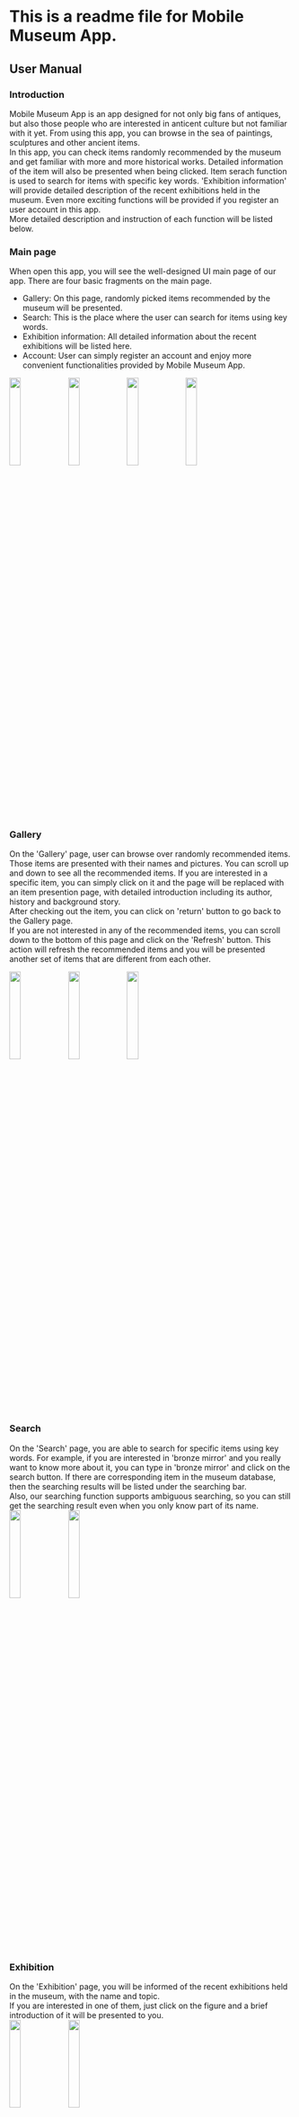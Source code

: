 # This is a readme file for Mobile Museum App.

## **User Manual**

### **Introduction**
Mobile Museum App is an app designed for not only big fans of antiques, but also those people who are interested in anticent culture but not familiar with it yet. From using this app, you can browse in the sea of paintings, sculptures and other ancient items.  
In this app, you can check items randomly recommended by the museum and get familiar with more and more historical works. Detailed information of the item will also be presented when being clicked. Item serach function is used to search for items with specific key words. 'Exhibition information' will provide detailed description of the recent exhibitions held in the museum. Even more exciting functions will be provided if you register an user account in this app.  
More detailed description and instruction of each function will be listed below.  

### **Main page**
When open this app, you will see the well-designed UI main page of our app. There are four basic fragments on the main page.   
- Gallery: On this page, randomly picked items recommended by the museum will be presented.  
- Search:  This is the place where the user can search for items using key words.  
- Exhibition information: All detailed information about the recent exhibitions will be listed here.  
- Account: User can simply register an account and enjoy more convenient functionalities provided by Mobile Museum App.  

  
<img src="figures/gallery.png" width="20%" height="20%">
<img src="figures/search.png" width="20%" height="20%">
<img src="figures/exhibition.png" width="20%" height="20%">
<img src="figures/account.png" width="20%" height="20%">

### **Gallery**
On the 'Gallery' page, user can browse over randomly recommended items. Those items are presented with their names and pictures. You can scroll up and down to see all the recommended items. If you are interested in a specific item, you can simply click on it and the page will be replaced with an item presention page, with detailed introduction including its author, history and background story.  
After checking out the item, you can click on 'return' button to go back to the Gallery page.  
If you are not interested in any of the recommended items, you can scroll down to the bottom of this page and click on the 'Refresh' button. This action will refresh the recommended items and you will be presented another set of items that are different from each other.  
   
<img src="figures/gallery.png" width="20%" height="20%">
<img src="figures/presentation.png" width="20%" height="20%">
<img src="figures/explore_more.jpg" width="20%" height="20%">

### **Search**
On the 'Search' page, you are able to search for specific items using key words. For example, if you are interested in 'bronze mirror' and you really want to know more about it, you can type in 'bronze mirror' and click on the search button. 
If there are corresponding item in the museum database, then the searching results will be listed under the searching bar.  
Also, our searching function supports ambiguous searching, so you can still get the searching result even when you only know part of its name.  
<img src="figures/bronze_mirror.png" width="20%" height="20%">
<img src="figures/ambiguous.png" width="20%" height="20%">

### **Exhibition**
On the 'Exhibition' page, you will be informed of the recent exhibitions held in the museum, with the name and topic.  
If you are interested in one of them, just click on the figure and a brief introduction of it will be presented to you.  
<img src="figures/exhibition.png" width="20%" height="20%">
<img src="figures/exhibition_detail.png" width="20%" height="20%">
### **Account**
Mobile Museum App provides various types of functions especially for those registered user. 
Simply register for Mobile Museum App and enjoy all of these amazing functions including having a favorite folder, 
viewing history of searching and looking at personal ticket information.  
<img src="figures/account.png" width="20%" height="20%">
<img src="figures/user_page.png" width="20%" height="20%">
#### Register
If you do not have an user account yet, try to register one. Click on the 'Register' button on the page and it will lead you to the register page.  
In this page, you will need to specify your username, user email and password. The username can not be the same as an existing one and must start with letters. The user email must be in correct form of an valid email. After finishing, click on the register button and you will have your own user account.  
<img src="figures/register.png" width="20%" height="20%">

#### Login
After register, you will be able to login to your account using your username and password.  
<img src="figures/login.png" width="20%" height="20%">

#### Favourite folder
When you login to your account, you will see the user account page. There are several functions in it and they are all practical and easy to use.  
The first one is the favourite folder. The favourite folder will include all the items you like in case that you may want to see them again.  
Choose the items you like in whichever pages presenting items with a simple click on the topright star button. Go back to your favourite folder and you will find that it is already there.  
If you do not want to see some items in this folder, just click on the star button again and refresh the folder. Then, the item will be removed from the folder.  
<img src="figures/star.png" width="20%" height="20%">
<img src="figures/favourite.png" width="20%" height="20%">
<img src="figures/favourite_clean.png" width="20%" height="20%">

#### History
The 'History' folder will list all the items you have checked. The results will be sorted by the time you visited the item.  
If you want to clear the history, just click on the 'clean' button and all your browsing history will be cleaned up.  
<img src="figures/history.png" width="20%" height="20%">
<img src="figures/history_clean.png" width="20%" height="20%">

#### Buy tickets & My tickets
In this page, you can buy tickets of the museum. You will need to go through the following steps:
1. choose a date;
2. type in your account number and CVV code;
3. type in your real name;

After checking the information you provided above, you will be able to get the tickets you want.  
To check the tickets you have bought, you can enter into 'My tickets' to view your booking. The page will list all the tickets you have bought with their detailed information, including date and the verificatino code provided by the museum. You will get access into the museum after you show this code to the museum officials.  
<img src="figures/ticket.png" width="20%" height="20%">
<img src="figures/ticket_success.png" width="20%" height="20%">
<img src="figures/my_ticket.png" width="20%" height="20%">
  
   
## **Support Manual**
### **Introduction**
This file is a support manual for developers of Mobile Museum App. Mobile Museum App is an app designed for users who want to know more about the collections in museum. It can also be used as a method to propagate the museum.  
### **Installation and Configuration**
#### Front-end (Android app):
1.	Unzip MobileMuseum_final.zip, and use Android Studio to open the project.
2.	Note that as the back-end will be run on a different machine from the developers’, the server’s addresses used to send request to the server which are coded in the .java files of the app have to be changed.
To alter the server’s addresses, check the top of the outer-class of each .java file and find static final String type variable named as “xxxxxxURL”. For example, in FavoriteItems.java, the original server’s address used for getting favorite item names is:
http://vcm-538.vm.duke.edu:8000/mobile_museum_server/getFavoriteItemNames/
if the server is run on a different machine, then the URL should be changed to:
http://&lt;server address&gt;:8000/mobile_museum_server/getFavoriteItemNames/
3.	Change all corresponding URLs in every .java file, then after the server has started, build and run the app.
4.	Change the packet name of each .java file properly to the specific name of user's.
5.	Also note that during the testing, it is observed that the emulator embedded in Android Studio does not have a good runtime performance, for better emulation performance, Genymotion (for personal use) is recommended.


#### Back-end (Django server):
1.	Unzip mysite.zip and enter directory “mysite/”.
2.	Use command below to start the back-end server:
python3 manage.py makemigrations && python3 manage.py migrate && python3 manage.py runserver &lt;server address&gt;:8000
Note that the server is built based on Django Web framework and PostgreSQL, to make sure the server will function normally, python3, PostgreSQL as well as Django should be properly installed.
Also note that the server address is the name of the machine which runs the server, for example, for the original developers of this app, the command will be:
python3 manage.py makemigrations && python3 manage.py migrate && python3 manage.py runserver vcm-538.vm.duke.edu:8000
3.	If the server is successfully started, the network traffic as well as HTTP requests sent to the server can be monitored from the terminal, for example:  

<img src="figures/server.jpg" width="40%" height="40%">

### **Overall structure of code**

#### Front-end (Android app):

The app consists of 17 Activities/Fragments. Here are their brief introductions:

- **MainActivity:** activity used as the starting activity, which creates and manages four different fragments representing gallery, search, exhibition and account pages respectively;

- **MyFragmentPagerAdapter:** A fragment pager adapter used to manage different fragments;

- **MyFragment1:** a fragment used to present gallery page, display randomly recommended items and their images by interacting with the server and getting information from the database;

- **MyFragment2:** a fragment used to present search page and display searching results by interacting with the server and getting information from the database;

- **MyFragment3:** a fragment used to present exhibition page by interacting with the server and getting information from the database;

- **MyFragment4:** a fragment used to present account page when the user is not logged-in;

- **MyFragment5:** a fragment which is deprecated;

- **LoginActivity:** a fragment used to present account page for user to entering the username and password, namely doing the authentication by interacting with the server;

- **RegisterActivity:** a fragment used to present account page for user to register a new account;

- **PersonalInfoActivity:** a fragment used to present account page when user is already logged-in. The page will display a menu (by interacting with the server) including: username, favorite folder, browsing history, ticket purchasing, purchased ticket information and logging out;

- **Cookie:** an application used to implement the cookie sent along with HTTP request which is used as the status of user’s session and to maintain its logging in status;

- **ItemPresentation:** an activity used to display the detailed information of an item, it also manages “favorite” operation and update favorite folder by interacting with the server and getting information from the database;

- **ExhibitionPresentation:** an activity used to display the detailed information of an exhibition;

- **FavoriteItems:** an activity used to manage and display the favorite items list;

- **History:** an activity used to manage and display the browsing history list;

- **BuyTicket:** an activity used to manage the ticket purchasing activity;

- **Ticket:** an activity used to manage display the purchased tickets information;

#### Key APIs into the back-end:

- **private class ItemInfo (extends AsyncTask class):** class which contains asynchronized method to send HTTP request to the server and get specific item’s detailed information indicated by the item’s name sent;

- **private class ItemImage (extends AsyncTask class):** class which contains asynchronized method to send HTTP request to the server and get specific item’s image indicated by the item’s name sent;

- **private class addFavoriteItem (extends AsyncTask class):** class which contains asynchronized method to send HTTP request to the server and add specific item’s name to user’s favorite items list (i.e. corresponding data table);

- **private class removeFavoriteItem (extends AsyncTask class):** class which contains asynchronized method to send HTTP request to the server and remove specific item’s name from user’s favorite items list (i.e. corresponding data table);

- **private class getFavoriteItemName (extends AsyncTask class):** class which contains asynchronized method to send HTTP request to the server and get a list of favorite items’ names from the database;


- **private class updateHistory (extends AsyncTask class):** class which contains asynchronized method to send HTTP request to the server and update user’s viewing history (i.e. add newly viewed items name to corresponding data table);

- **private class getHistory (extends AsyncTask class):** class which contains asynchronized method to send HTTP request to the server and get a list of newly viewed items’ names from the database;

- **private class Logging (extends AsyncTask class):** class which contains asynchronized method to send HTTP request to the server to let the server do the authentication using sent username and password;

### **Additional Files**

- **Mobile museum app requirement:** the document contains the detailed functional and non-functional requirements of the Mobile Museum app;

- **User story:** the document contains possible scenarios where the user will use mobile museum app and possible user operations when he/she uses the app;

- **Architecture:** the document contains the system architecture diagram;

- **Documentation plan:** the documents contains the detailed plan of this app project, including methodology, personnel and timing plan;

- **Mobile museum app project milestone presentation:** the document is the project milestone presentation slides.

- **Test plan:** the document contains detailed information of how the app will be tested including testing methodology, personnel and timing plan;

- **Project status report:** the document contains information of the progress of the project, including functions that has been finished, unfinished work, risk analysis and project reviews.
